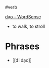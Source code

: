#verb 


[dạo‎ - WordSense](https://www.wordsense.eu/d%E1%BA%A1o/)
- to walk, to stroll


# Phrases
- [[đi dạo]]